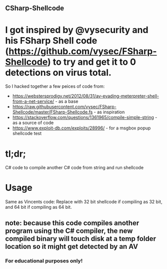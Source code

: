 ## CSharp-Shellcode

# I got inspired by @vysecurity and his FSharp Shell code (https://github.com/vysec/FSharp-Shellcode) to try and get it to 0 detections on virus total.

So I hacked together a few peices of code from:
- https://webstersprodigy.net/2012/08/31/av-evading-meterpreter-shell-from-a-net-service/ - as a base
- https://raw.githubusercontent.com/vysec/FSharp-Shellcode/master/FSharp-Shellcode.fs - as inspiration
- https://stackoverflow.com/questions/1361965/compile-simple-string - as a source of code
- https://www.exploit-db.com/exploits/28996/ - for a msgbox popup shellcode test

# tl;dr; 
C# code to compile another C# code from string and run shellcode 

# Usage
Same as Vincents code: Replace with 32 bit shellcode if compiling as 32 bit, and 64 bit if compiling as 64 bit.

## note: because this code compiles another program using the C# compiler, the new compiled binary will touch disk at a temp folder location so it might get detected by an AV

### For educational purposes only! 
